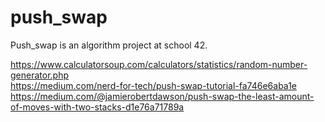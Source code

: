 # push_swap
Push_swap is an algorithm project at school 42.

https://www.calculatorsoup.com/calculators/statistics/random-number-generator.php <br>
https://medium.com/nerd-for-tech/push-swap-tutorial-fa746e6aba1e <br>
https://medium.com/@jamierobertdawson/push-swap-the-least-amount-of-moves-with-two-stacks-d1e76a71789a <br>

